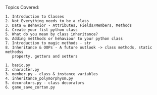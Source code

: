 Topics Covered:

    1. Introduction to Classes
    2. Not Everything needs to be a class
    3. Data & Behavior - Attributes, Fields/Members, Methods
    4. Create your fist python class
    5. What do you mean by class inheritance?
    6. Adding metthods or hehaviour to your python class
    7. Introduction to magic methods - str
    8. Inheritance & OOPs - A future outlook -> class methods, static methodss
       property, getters and setters

<!-- SEQUENCE -->

    1. basic.py
    2. character.py
    3. member.py - class & instance variables
    4. inheritance_polymorphysm.py
    5. decorators.py - class decorators
    6. game_save_zortan.py

<!-- Extras -->
